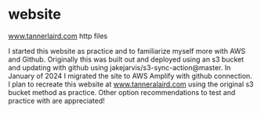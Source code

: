 # website
www.tannerlaird.com http files


I started this website as practice and to familiarize myself more with AWS and Github. Originally this was built out and deployed using an s3 bucket and updating with github using jakejarvis/s3-sync-action@master. In January of 2024 I migrated the site to AWS Amplify with github connection. I plan to recreate this website at www.tanneralaird.com using the original s3 bucket method as practice. Other option recommendations to test and practice with are appreciated!
